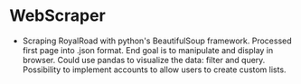 # WebScraper

* Scraping RoyalRoad with python's BeautifulSoup framework. Processed first page into .json format. End goal is to manipulate and display in  browser. Could use pandas to visualize the data: filter and query. Possibility to implement accounts to allow users to create custom lists.
  
